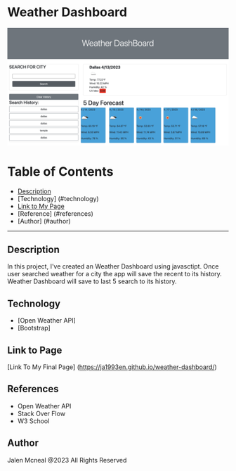 # Weather Dashboard 

![Project Image](./assets/img/weather.png)

# Table of Contents 
- [Description](#description)
- [Technology] (#technology)
- [Link to My Page ](#link-to-page)
- [Reference] (#references)
- [Author] (#author)

---
## Description
In this project, I've created an Weather Dashboard using javasctipt. Once user searched weather for a city the app will save the recent to its history. Weather Dashboard will save to last 5 search to its history. 

## Technology
- [Open Weather API] 
- [Bootstrap]

## Link to Page 
[Link To My Final Page] (https://ja1993en.github.io/weather-dashboard/)


## References
- Open Weather API 
- Stack Over Flow 
- W3 School 


## Author 
Jalen Mcneal @2023 All Rights Reserved 